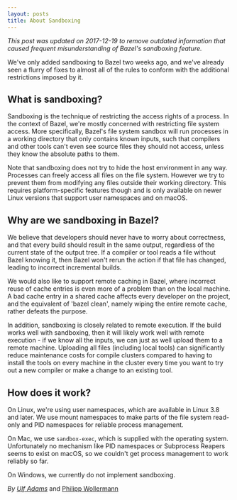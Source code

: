 ```yaml
---
layout: posts
title: About Sandboxing
---
```


*This post was updated on 2017-12-19 to remove outdated information that caused
frequent misunderstanding of Bazel's sandboxing feature.*

We've only added sandboxing to Bazel two weeks ago, and we've already seen a
flurry of fixes to almost all of the rules to conform with the additional
restrictions imposed by it.

## What is sandboxing?
Sandboxing is the technique of restricting the access rights of a process. In
the context of Bazel, we're mostly concerned with restricting file system
access. More specifically, Bazel's file system sandbox will run processes in
a working directory that only contains known inputs, such that compilers and
other tools can't even see source files they should not access, unless they
know the absolute paths to them.

Note that sandboxing does not try to hide the host environment in any way.
Processes can freely access all files on the file system. However we try to
prevent them from modifying any files outside their working directory. This
requires platform-specific features though and is only available on newer
Linux versions that support user namespaces and on macOS.


## Why are we sandboxing in Bazel?
We believe that developers should never have to worry about correctness, and
that every build should result in the same output, regardless of the current
state of the output tree. If a compiler or tool reads a file without Bazel
knowing it, then Bazel won't rerun the action if that file has changed, leading
to incorrect incremental builds.

We would also like to support remote caching in Bazel, where incorrect reuse of
cache entries is even more of a problem than on the local machine. A bad cache
entry in a shared cache affects every developer on the project, and the
equivalent of 'bazel clean', namely wiping the entire remote cache, rather
defeats the purpose.

In addition, sandboxing is closely related to remote execution. If the build
works well with sandboxing, then it will likely work well with remote
execution - if we know all the inputs, we can just as well upload them to a
remote machine. Uploading all files (including local tools) can significantly
reduce maintenance costs for compile clusters compared to having to install the
tools on every machine in the cluster every time you want to try out a new
compiler or make a change to an existing tool.


## How does it work?
On Linux, we're using user namespaces, which are available in Linux 3.8 and
later. We use mount namespaces to make parts of the file system read-only
and PID namespaces for reliable process management.

On Mac, we use `sandbox-exec`, which is supplied with the operating system.
Unfortunately no mechanism like PID namespaces or Subprocess Reapers seems
to exist on macOS, so we couldn't get process management to work reliably
so far.

On Windows, we currently do not implement sandboxing.


*By [Ulf Adams](https://github.com/ulfjack)* and [Philipp Wollermann](https://github.com/philwo)
